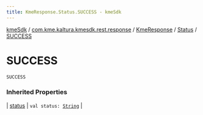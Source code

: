 ```yaml
---
title: KmeResponse.Status.SUCCESS - kmeSdk
---
```


[kmeSdk](../../../index.html) / [com.kme.kaltura.kmesdk.rest.response](../../index.html) / [KmeResponse](../index.html) / [Status](index.html) / [SUCCESS](./-s-u-c-c-e-s-s.html)

# SUCCESS

`SUCCESS`

### Inherited Properties

| [status](status.html) | `val status: `[`String`](https://kotlinlang.org/api/latest/jvm/stdlib/kotlin/-string/index.html) |

